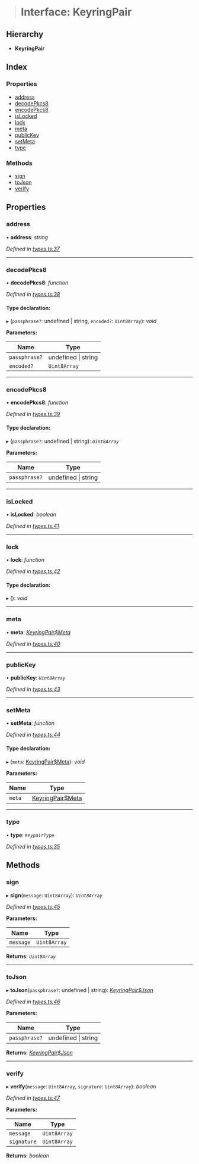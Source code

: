 > # Interface: KeyringPair

## Hierarchy

* **KeyringPair**

## Index

### Properties

* [address](_types_.keyringpair.md#address)
* [decodePkcs8](_types_.keyringpair.md#decodepkcs8)
* [encodePkcs8](_types_.keyringpair.md#encodepkcs8)
* [isLocked](_types_.keyringpair.md#islocked)
* [lock](_types_.keyringpair.md#lock)
* [meta](_types_.keyringpair.md#meta)
* [publicKey](_types_.keyringpair.md#publickey)
* [setMeta](_types_.keyringpair.md#setmeta)
* [type](_types_.keyringpair.md#type)

### Methods

* [sign](_types_.keyringpair.md#sign)
* [toJson](_types_.keyringpair.md#tojson)
* [verify](_types_.keyringpair.md#verify)

## Properties

###  address

• **address**: *string*

*Defined in [types.ts:37](https://github.com/polkadot-js/common/blob/5d7ddcb/packages/keyring/src/types.ts#L37)*

___

###  decodePkcs8

• **decodePkcs8**: *function*

*Defined in [types.ts:38](https://github.com/polkadot-js/common/blob/5d7ddcb/packages/keyring/src/types.ts#L38)*

#### Type declaration:

▸ (`passphrase?`: undefined | string, `encoded?`: `Uint8Array`): *void*

**Parameters:**

Name | Type |
------ | ------ |
`passphrase?` | undefined \| string |
`encoded?` | `Uint8Array` |

___

###  encodePkcs8

• **encodePkcs8**: *function*

*Defined in [types.ts:39](https://github.com/polkadot-js/common/blob/5d7ddcb/packages/keyring/src/types.ts#L39)*

#### Type declaration:

▸ (`passphrase?`: undefined | string): *`Uint8Array`*

**Parameters:**

Name | Type |
------ | ------ |
`passphrase?` | undefined \| string |

___

###  isLocked

• **isLocked**: *boolean*

*Defined in [types.ts:41](https://github.com/polkadot-js/common/blob/5d7ddcb/packages/keyring/src/types.ts#L41)*

___

###  lock

• **lock**: *function*

*Defined in [types.ts:42](https://github.com/polkadot-js/common/blob/5d7ddcb/packages/keyring/src/types.ts#L42)*

#### Type declaration:

▸ (): *void*

___

###  meta

• **meta**: *[KeyringPair$Meta](_types_.keyringpair_meta.md)*

*Defined in [types.ts:40](https://github.com/polkadot-js/common/blob/5d7ddcb/packages/keyring/src/types.ts#L40)*

___

###  publicKey

• **publicKey**: *`Uint8Array`*

*Defined in [types.ts:43](https://github.com/polkadot-js/common/blob/5d7ddcb/packages/keyring/src/types.ts#L43)*

___

###  setMeta

• **setMeta**: *function*

*Defined in [types.ts:44](https://github.com/polkadot-js/common/blob/5d7ddcb/packages/keyring/src/types.ts#L44)*

#### Type declaration:

▸ (`meta`: [KeyringPair$Meta](_types_.keyringpair_meta.md)): *void*

**Parameters:**

Name | Type |
------ | ------ |
`meta` | [KeyringPair$Meta](_types_.keyringpair_meta.md) |

___

###  type

• **type**: *`KeypairType`*

*Defined in [types.ts:35](https://github.com/polkadot-js/common/blob/5d7ddcb/packages/keyring/src/types.ts#L35)*

## Methods

###  sign

▸ **sign**(`message`: `Uint8Array`): *`Uint8Array`*

*Defined in [types.ts:45](https://github.com/polkadot-js/common/blob/5d7ddcb/packages/keyring/src/types.ts#L45)*

**Parameters:**

Name | Type |
------ | ------ |
`message` | `Uint8Array` |

**Returns:** *`Uint8Array`*

___

###  toJson

▸ **toJson**(`passphrase?`: undefined | string): *[KeyringPair$Json](_types_.keyringpair_json.md)*

*Defined in [types.ts:46](https://github.com/polkadot-js/common/blob/5d7ddcb/packages/keyring/src/types.ts#L46)*

**Parameters:**

Name | Type |
------ | ------ |
`passphrase?` | undefined \| string |

**Returns:** *[KeyringPair$Json](_types_.keyringpair_json.md)*

___

###  verify

▸ **verify**(`message`: `Uint8Array`, `signature`: `Uint8Array`): *boolean*

*Defined in [types.ts:47](https://github.com/polkadot-js/common/blob/5d7ddcb/packages/keyring/src/types.ts#L47)*

**Parameters:**

Name | Type |
------ | ------ |
`message` | `Uint8Array` |
`signature` | `Uint8Array` |

**Returns:** *boolean*
